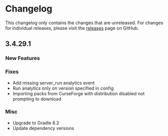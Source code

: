 # Changelog

This changelog only contains the changes that are unreleased. For changes for individual releases, please visit the
[releases](https://github.com/ATLauncher/ATLauncher/releases) page on GitHub.

## 3.4.29.1

### New Features

### Fixes
- Add missing server_run analytics event
- Run analytics only on version specified in config
- Importing packs from CurseForge with distribution disabled not prompting to download

### Misc
- Upgrade to Gradle 8.2
- Update dependency versions